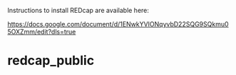Instructions to install REDcap are available here:

https://docs.google.com/document/d/1ENwkYVIONqyvbD22SQG9SQkmu05OXZmm/edit?dls=true
# redcap_public
